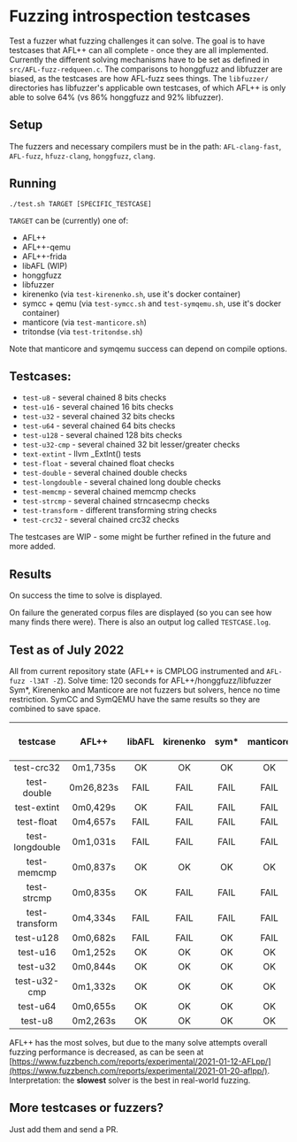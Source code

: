 # Fuzzing introspection testcases

Test a fuzzer what fuzzing challenges it can solve.
The goal is to have testcases that AFL++ can all complete - once they are all implemented.
Currently the different solving mechanisms have to be set as defined in `src/AFL-fuzz-redqueen.c`.
The comparisons to honggfuzz and libfuzzer are biased, as the testcases are how AFL-fuzz sees things.
The `libfuzzer/` directories has libfuzzer's applicable own testcases, of which AFL++ is only able to solve 64% (vs 86% honggfuzz and 92% libfuzzer).

## Setup

The fuzzers and necessary compilers must be in the path: `AFL-clang-fast`, `AFL-fuzz`, `hfuzz-clang`, `honggfuzz`, `clang`.

## Running

```
./test.sh TARGET [SPECIFIC_TESTCASE]
```

`TARGET` can be (currently) one of:
  * AFL++
  * AFL++-qemu
  * AFL++-frida
  * libAFL (WIP)
  * honggfuzz
  * libfuzzer
  * kirenenko (via `test-kirenenko.sh`, use it's docker container)
  * symcc + qemu (via `test-symcc.sh` and `test-symqemu.sh`, use it's docker container)
  * manticore (via `test-manticore.sh`)
  * tritondse (via `test-tritondse.sh`)

Note that manticore and symqemu success can depend on compile options.

## Testcases:

  * `test-u8` - several chained 8 bits checks
  * `test-u16` - several chained 16 bits checks
  * `test-u32` - several chained 32 bits checks
  * `test-u64` - several chained 64 bits checks
  * `test-u128` - several chained 128 bits checks
  * `test-u32-cmp` - several chained 32 bit lesser/greater checks
  * `text-extint` - llvm _ExtInt() tests
  * `test-float` - several chained float checks
  * `test-double` - several chained double checks
  * `test-longdouble` - several chained long double checks
  * `test-memcmp` - several chained memcmp checks
  * `test-strcmp` - several chained strncasecmp checks
  * `test-transform` - different transforming string checks
  * `test-crc32` - several chained crc32 checks

The testcases are WIP - some might be further refined in the future and more added.

## Results

On success the time to solve is displayed.

On failure the generated corpus files are displayed (so you can see how many finds there were). There is also an output log called `TESTCASE.log`.

## Test as of July 2022

All from current repository state (AFL++ is CMPLOG instrumented and `AFL-fuzz -l3AT -Z`).
Solve time: 120 seconds for AFL++/honggfuzz/libfuzzer
Sym*, Kirenenko and Manticore are not fuzzers but solvers, hence no time restriction.
SymCC and SymQEMU have the same results so they are combined to save space.

|testcase|AFL++|libAFL|kirenenko|sym*|manticore|tritondse|AFL++-qemu/AFL++-frida|honggfuzz-2.5|libfuzzer-13|
|:------:|:---:|:----:|:-------:|:--:|:-------:|:-------:|:--------:|:-----------:|:----------:|
|test-crc32|0m1,735s|OK|OK|OK|OK|OK|0m14,609s|FAIL|0m14,207s|
|test-double|0m26,823s|FAIL|FAIL|FAIL|FAIL|FAIL|FAIL|FAIL|FAIL|
|test-extint|0m0,429s|OK|FAIL|FAIL|FAIL|FAIL|FAIL|FAIL|FAIL|
|test-float|0m4,657s|FAIL|FAIL|FAIL|FAIL|FAIL|FAIL|FAIL|FAIL|
|test-longdouble|0m1,031s|FAIL|FAIL|FAIL|FAIL|FAIL|FAIL|FAIL|FAIL|
|test-memcmp|0m0,837s|OK|OK|OK|OK|FAIL|0m6,494s|0m1,005s|0m0,308s|
|test-strcmp|0m0,835s|OK|FAIL|FAIL|FAIL|FAIL|0m5,727s|0m1,004s|0m1,040s|
|test-transform|0m4,334s|FAIL|FAIL|FAIL|FAIL|FAIL|FAIL|FAIL|FAIL|
|test-u128|0m0,682s|FAIL|FAIL|OK|FAIL|FAIL|FAIL|FAIL|FAIL|
|test-u16|0m1,252s|OK|OK|OK|OK|OK|0m8,132s|0m1,005s|0m3,741s|
|test-u32|0m0,844s|OK|OK|OK|OK|OK|0m5,185s|0m1,004s|0m2,887s|
|test-u32-cmp|0m1,332s|OK|OK|OK|OK|OK|1m42,470s|0m6,404s|0m0,454s|
|test-u64|0m0,655s|OK|OK|OK|OK|OK|0m3,844s|0m1,005s|0m5,465s|
|test-u8|0m2,263s|OK|OK|OK|OK|OK|0m18,186s|0m1,004s|0m1,370s|

AFL++ has the most solves, but due to the many solve attempts overall fuzzing performance is decreased, as can be seen at [https://www.fuzzbench.com/reports/experimental/2021-01-12-AFLpp/](https://www.fuzzbench.com/reports/experimental/2021-01-20-aflpp/).
Interpretation: the **slowest** solver is the best in real-world fuzzing.

## More testcases or fuzzers?

Just add them and send a PR.
